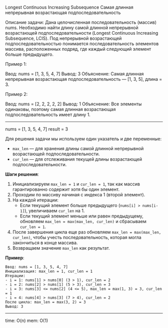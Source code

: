 Longest Continuous Increasing Subsequence
Самая длинная непрерывная возрастающая подпоследовательность

Описание задачи:
Дана целочисленная последовательность (массив) nums. Необходимо найти длину самой длинной непрерывной возрастающей подпоследовательности (Longest Continuous Increasing Subsequence, LCIS).
Под непрерывной возрастающей подпоследовательностью понимается последовательность элементов массива, расположенных подряд, где каждый следующий элемент больше предыдущего.

Пример 1:

Ввод: nums = [1, 3, 5, 4, 7]
Вывод: 3
Объяснение: Самая длинная непрерывная возрастающая подпоследовательность — [1, 3, 5], длина = 3.

Пример 2:

Ввод: nums = [2, 2, 2, 2, 2]
Вывод: 1
Объяснение: Все элементы одинаковы, поэтому самая длинная возрастающая подпоследовательность имеет длину 1.

-------

nums = [1, 3, 5, 4, 7]
result = 3

Для решения задачи мы используем один указатель и две переменные:  
- `max_len` — для хранения длины самой длинной непрерывной возрастающей подпоследовательности.  
- `cur_len` — для отслеживания текущей длины возрастающей подпоследовательности.  

**Шаги решения**:
1. Инициализируем `max_len = 1` и `cur_len = 1`, так как массив гарантированно содержит хотя бы один элемент.
2. Проходим по массиву начиная с индекса 1 (второй элемент).
3. На каждой итерации:
   - Если текущий элемент больше предыдущего (`nums[i] > nums[i-1]`), увеличиваем `cur_len` на 1.
   - Если текущий элемент меньше или равен предыдущему, обновляем `max_len = max(max_len, cur_len)` и сбрасываем `cur_len = 1`.
4. После завершения цикла еще раз обновляем `max_len = max(max_len, cur_len)`, чтобы учесть последовательность, которая могла закончиться в конце массива.
5. Возвращаем значение `max_len` как результат.

**Пример**:
```
Ввод: nums = [1, 3, 5, 4, 7]
Инициализация: max_len = 1, cur_len = 1
Итерации:
- i = 1: nums[1] > nums[0] (3 > 1), cur_len = 2
- i = 2: nums[2] > nums[1] (5 > 3), cur_len = 3
- i = 3: nums[3] <= nums[2] (4 <= 5), max_len = max(1, 3) = 3, cur_len = 1
- i = 4: nums[4] > nums[3] (7 > 4), cur_len = 2
После цикла: max_len = max(3, 2) = 3
Вывод: 3
```

-------

time: O(n)
mem: O(1)
